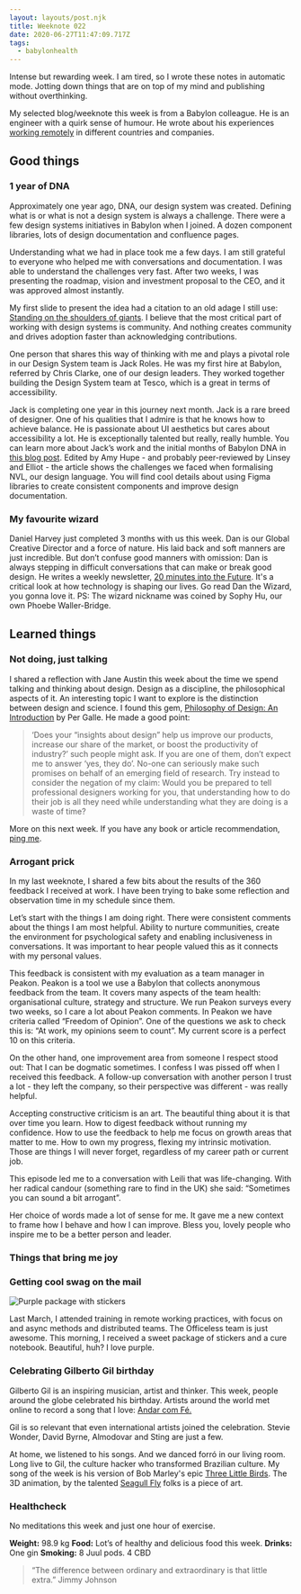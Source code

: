 ```yaml
---
layout: layouts/post.njk
title: Weeknote 022
date: 2020-06-27T11:47:09.717Z
tags:
  - babylonhealth
---
```

Intense but rewarding week. I am tired, so I wrote these notes in automatic mode. Jotting down things that are on top of my mind and publishing without overthinking. 

My selected blog/weeknote this week is from a Babylon colleague. He is an engineer with a quirk sense of humour. He wrote about his experiences [working remotely](https://www.mrlee.dev/personal/on-working-remotely/) in different countries and companies.

## Good things

### 1 year of DNA

Approximately one year ago, DNA, our design system was created. Defining what is or what is not a design system is always a challenge. There were a few design systems initiatives in Babylon when I joined. A dozen component libraries, lots of design documentation and confluence pages.

Understanding what we had in place took me a few days. I am still grateful to everyone who helped me with conversations and documentation. I was able to understand the challenges very fast. After two weeks, I was presenting the roadmap, vision and investment proposal to the CEO, and it was approved almost instantly.

My first slide to present the idea had a citation to an old adage I still use: [Standing on the shoulders of giants](https://en.wikipedia.org/wiki/Standing_on_the_shoulders_of_giants). I believe that the most critical part of working with design systems is community. And nothing creates community and drives adoption faster than acknowledging contributions.

One person that shares this way of thinking with me and plays a pivotal role in our Design System team is Jack Roles. He was my first hire at Babylon, referred by Chris Clarke, one of our design leaders. They worked together building the Design System team at Tesco, which is a great in terms of accessibility. 

Jack is completing one year in this journey next month. Jack is a rare breed of designer. One of his qualities that I admire is that he knows how to achieve balance. He is passionate about UI aesthetics but cares about accessibility a lot. He is exceptionally talented but really, really humble. You can learn more about Jack’s work and the initial months of Babylon DNA in [this blog post](https://jackroles.co.uk/babylon-dna-the-journey-from-sketch-to-figma). Edited by Amy Hupe - and probably peer-reviewed by Linsey and Elliot - the article shows the challenges we faced when formalising NVL, our design language. You will find cool details about using Figma libraries to create consistent components and improve design documentation. 

### My favourite wizard

Daniel Harvey just completed 3 months with us this week. Dan is our Global Creative Director and a force of nature. His laid back and soft manners are just incredible. But don’t confuse good manners with omission: Dan is always stepping in difficult conversations that can make or break good design. He writes a weekly newsletter, [20 minutes into the Future](https://20minutesintothefuture.substack.com/). It's a critical look at how technology is shaping our lives. Go read Dan the Wizard, you gonna love it. PS: The wizard nickname was coined by Sophy Hu, our own Phoebe Waller-Bridge.

## Learned things

### Not doing, just talking

I shared a reflection with Jane Austin this week about the time we spend talking and thinking about design. Design as a discipline, the philosophical aspects of it. An interesting topic I want to explore is the distinction between design and science. I found this gem, [Philosophy of Design: An Introduction](https://kadk.dk/cephad-centre-philosophy-design/philosophy-design-introduction) by Per Galle.  He made a good point:

> ‘Does your “insights about design” help us improve our products, increase our share of the market, or boost the productivity of industry?’ such people might ask. If you are one of them, don’t expect me to answer ‘yes, they do’. No-one can seriously make such promises on behalf of an emerging field of research. 
> Try instead to consider the negation of my claim: Would you be prepared to tell professional designers working for you, that understanding how to do their job is all they need while understanding what they are doing is a waste of time?

More on this next week. If you have any book or article recommendation, [ping me](https://danielsouza.org/contact/).

### Arrogant prick

In my last weeknote, I shared a few bits about the results of the 360 feedback I received at work. I have been trying to bake some reflection and observation time in my schedule since them.

Let’s start with the things I am doing right. There were consistent comments about the things I am most helpful. Ability to nurture communities, create the environment for psychological safety and enabling inclusiveness in conversations. It was important to hear people valued this as it connects with my personal values.

This feedback is consistent with my evaluation as a team manager in Peakon. Peakon is a tool we use a Babylon that collects anonymous feedback from the team. It covers many aspects of the team health: organisational culture, strategy and structure. We run Peakon surveys every two weeks, so I care a lot about Peakon comments. In Peakon we have criteria called “Freedom of Opinion”. One of the questions we ask to check this is: “At work, my opinions seem to count”. My current score is a perfect 10 on this criteria.

On the other hand, one improvement area from someone I respect stood out: That I can be dogmatic sometimes. I confess I was pissed off when I received this feedback. A follow-up conversation with another person I trust a lot - they left the company, so their perspective was different - was really helpful.

Accepting constructive criticism is an art. The beautiful thing about it is that over time you learn. How to digest feedback without running my confidence. How to use the feedback to help me focus on growth areas that matter to me. How to own my progress, flexing my intrinsic motivation. Those are things I will never forget, regardless of my career path or current job.

This episode led me to a conversation with Leili that was life-changing. With her radical candour (something rare to find in the UK) she said: “Sometimes you can sound a bit arrogant”.

Her choice of words made a lot of sense for me. It gave me a new context to frame how I behave and how I can improve. Bless you, lovely people who inspire me to be a better person and leader.

### Things that bring me joy

### Getting cool swag on the mail

![Purple package with stickers ](/images/officeless_stickers.jpg "Purple package with stickers ")

Last March, I attended training in remote working practices, with focus on and async methods and distributed teams. The Officeless team is just awesome. This morning, I received a sweet package of stickers and a cure notebook. Beautiful, huh? I love purple.

### Celebrating Gilberto Gil birthday

Gilberto Gil is an inspiring musician, artist and thinker. This week, people around the globe celebrated his birthday. Artists around the world met online to record a song that I love: [Andar com Fé.](https://www.youtube.com/watch?v=DK06zbkZ18w)

Gil is so relevant that even international artists joined the celebration. Stevie Wonder, David Byrne, Almodovar and Sting are just a few.

At home, we listened to his songs. And we danced forró in our living room. Long live to Gil, the culture hacker who transformed Brazilian culture. My song of the week is his version of Bob Marley's epic [Three Little Birds](https://www.youtube.com/watch?v=Xv7AUpHt70o). The 3D animation, by the talented [Seagull Fly](https://vimeo.com/46048046) folks is a piece of art.  

### Healthcheck

No meditations this week and just one hour of exercise.

**Weight:** 98.9 kg
**Food:** Lot’s of healthy and delicious food this week.
**Drinks:** One gin
**Smoking:** 8 Juul pods. 4 CBD

> “The difference between ordinary and extraordinary is that little extra.” Jimmy Johnson